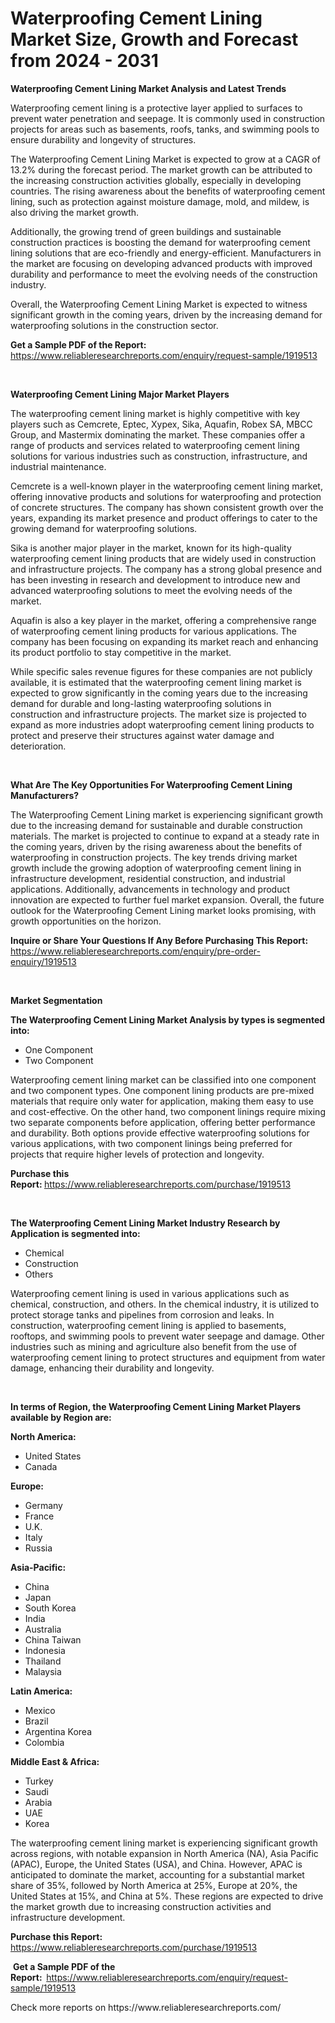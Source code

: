<p><h1>Waterproofing Cement Lining Market Size, Growth and Forecast from 2024 - 2031</h1></p><p><strong>Waterproofing Cement Lining Market Analysis and Latest Trends</strong></p>
<p><p>Waterproofing cement lining is a protective layer applied to surfaces to prevent water penetration and seepage. It is commonly used in construction projects for areas such as basements, roofs, tanks, and swimming pools to ensure durability and longevity of structures.</p><p>The Waterproofing Cement Lining Market is expected to grow at a CAGR of 13.2% during the forecast period. The market growth can be attributed to the increasing construction activities globally, especially in developing countries. The rising awareness about the benefits of waterproofing cement lining, such as protection against moisture damage, mold, and mildew, is also driving the market growth.</p><p>Additionally, the growing trend of green buildings and sustainable construction practices is boosting the demand for waterproofing cement lining solutions that are eco-friendly and energy-efficient. Manufacturers in the market are focusing on developing advanced products with improved durability and performance to meet the evolving needs of the construction industry.</p><p>Overall, the Waterproofing Cement Lining Market is expected to witness significant growth in the coming years, driven by the increasing demand for waterproofing solutions in the construction sector.</p></p>
<p><strong>Get a Sample PDF of the Report:&nbsp;</strong> <a href="https://www.reliableresearchreports.com/enquiry/request-sample/1919513">https://www.reliableresearchreports.com/enquiry/request-sample/1919513</a></p>
<p>&nbsp;</p>
<p><strong>Waterproofing Cement Lining Major Market Players</strong></p>
<p><p>The waterproofing cement lining market is highly competitive with key players such as Cemcrete, Eptec, Xypex, Sika, Aquafin, Robex SA, MBCC Group, and Mastermix dominating the market. These companies offer a range of products and services related to waterproofing cement lining solutions for various industries such as construction, infrastructure, and industrial maintenance.</p><p>Cemcrete is a well-known player in the waterproofing cement lining market, offering innovative products and solutions for waterproofing and protection of concrete structures. The company has shown consistent growth over the years, expanding its market presence and product offerings to cater to the growing demand for waterproofing solutions.</p><p>Sika is another major player in the market, known for its high-quality waterproofing cement lining products that are widely used in construction and infrastructure projects. The company has a strong global presence and has been investing in research and development to introduce new and advanced waterproofing solutions to meet the evolving needs of the market.</p><p>Aquafin is also a key player in the market, offering a comprehensive range of waterproofing cement lining products for various applications. The company has been focusing on expanding its market reach and enhancing its product portfolio to stay competitive in the market.</p><p>While specific sales revenue figures for these companies are not publicly available, it is estimated that the waterproofing cement lining market is expected to grow significantly in the coming years due to the increasing demand for durable and long-lasting waterproofing solutions in construction and infrastructure projects. The market size is projected to expand as more industries adopt waterproofing cement lining products to protect and preserve their structures against water damage and deterioration.</p></p>
<p>&nbsp;</p>
<p><strong>What Are The Key Opportunities For Waterproofing Cement Lining Manufacturers?</strong></p>
<p><p>The Waterproofing Cement Lining market is experiencing significant growth due to the increasing demand for sustainable and durable construction materials. The market is projected to continue to expand at a steady rate in the coming years, driven by the rising awareness about the benefits of waterproofing in construction projects. The key trends driving market growth include the growing adoption of waterproofing cement lining in infrastructure development, residential construction, and industrial applications. Additionally, advancements in technology and product innovation are expected to further fuel market expansion. Overall, the future outlook for the Waterproofing Cement Lining market looks promising, with growth opportunities on the horizon.</p></p>
<p><strong>Inquire or Share Your Questions If Any Before Purchasing This Report:</strong> <a href="https://www.reliableresearchreports.com/enquiry/pre-order-enquiry/1919513">https://www.reliableresearchreports.com/enquiry/pre-order-enquiry/1919513</a></p>
<p>&nbsp;</p>
<p><strong>Market Segmentation</strong></p>
<p><strong>The Waterproofing Cement Lining Market Analysis by types is segmented into:</strong></p>
<p><ul><li>One Component</li><li>Two Component</li></ul></p>
<p><p>Waterproofing cement lining market can be classified into one component and two component types. One component lining products are pre-mixed materials that require only water for application, making them easy to use and cost-effective. On the other hand, two component linings require mixing two separate components before application, offering better performance and durability. Both options provide effective waterproofing solutions for various applications, with two component linings being preferred for projects that require higher levels of protection and longevity.</p></p>
<p><strong>Purchase this Report:&nbsp;</strong><a href="https://www.reliableresearchreports.com/purchase/1919513">https://www.reliableresearchreports.com/purchase/1919513</a></p>
<p>&nbsp;</p>
<p><strong>The Waterproofing Cement Lining Market Industry Research by Application is segmented into:</strong></p>
<p><ul><li>Chemical</li><li>Construction</li><li>Others</li></ul></p>
<p><p>Waterproofing cement lining is used in various applications such as chemical, construction, and others. In the chemical industry, it is utilized to protect storage tanks and pipelines from corrosion and leaks. In construction, waterproofing cement lining is applied to basements, rooftops, and swimming pools to prevent water seepage and damage. Other industries such as mining and agriculture also benefit from the use of waterproofing cement lining to protect structures and equipment from water damage, enhancing their durability and longevity.</p></p>
<p>&nbsp;</p>
<p><strong>In terms of Region, the Waterproofing Cement Lining Market Players available by Region are:</strong></p>
<p>
    <p> <strong> North America: </strong>
        <ul>
            <li>United States</li>
            <li>Canada</li>
        </ul>
        </p> 
    <p> <strong> Europe: </strong>
        <ul>
            <li>Germany</li>
            <li>France</li>
            <li>U.K.</li>
            <li>Italy</li>
            <li>Russia</li>
        </ul>
        </p> 
    <p> <strong> Asia-Pacific: </strong>
        <ul>
            <li>China</li>
            <li>Japan</li>
            <li>South Korea</li>
            <li>India</li>
            <li>Australia</li>
            <li>China Taiwan</li>
            <li>Indonesia</li>
            <li>Thailand</li>
            <li>Malaysia</li>
        </ul>
        </p> 
    <p> <strong> Latin America: </strong>
        <ul>
            <li>Mexico</li>
            <li>Brazil</li>
            <li>Argentina Korea</li>
            <li>Colombia</li>
        </ul>
        </p> 
    <p> <strong> Middle East & Africa: </strong>
        <ul>
            <li>Turkey</li>
            <li>Saudi</li>
            <li>Arabia</li>
            <li>UAE</li>
            <li>Korea</li>
        </ul>
    </p>
    </p>
<p><p>The waterproofing cement lining market is experiencing significant growth across regions, with notable expansion in North America (NA), Asia Pacific (APAC), Europe, the United States (USA), and China. However, APAC is anticipated to dominate the market, accounting for a substantial market share of 35%, followed by North America at 25%, Europe at 20%, the United States at 15%, and China at 5%. These regions are expected to drive the market growth due to increasing construction activities and infrastructure development.</p></p>
<p><strong>Purchase this Report: </strong><a href="https://www.reliableresearchreports.com/purchase/1919513">https://www.reliableresearchreports.com/purchase/1919513</a></p>
<p>&nbsp;<strong>Get a Sample PDF of the Report:&nbsp;&nbsp;</strong><a href="https://www.reliableresearchreports.com/enquiry/request-sample/1919513">https://www.reliableresearchreports.com/enquiry/request-sample/1919513</a></p>
<p><strong></strong></p>
<p>Check more reports on https://www.reliableresearchreports.com/</p>